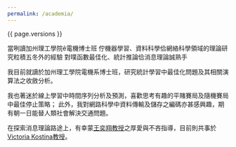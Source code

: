 ```yaml
---
permalink: /academia/
---
```


{{ page.versions }}



當咧讀加州理工學院ê電機博士班
佇機器學習、資料科學佮網絡科學領域的理論研究粒積五冬外的經驗
對噗函數最佳化、統計推論佮消息理論誠熟手


我目前就讀於加州理工學院電機系博士班，研究統計學習中最佳化問題及其相關演算法之收斂分析。

我也著迷於線上學習中時間序列分析及預測，喜歡思考有趣的平賭賽局及隨機賽局中最佳停止策略；
此外，我對網路科學中資料傳輸及儲存之編碼亦甚感興趣，期有朝一日能替人類社會解決交通問題。

在探索消息理論路途上，有幸蒙[王奕翔教授](http://cc.ee.ntu.edu.tw/~ihsiangw/)之厚愛與不吝指導，目前則共事於[Victoria Kostina教授](http://vkostina.caltech.edu/)。
